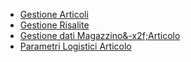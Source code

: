 - [Gestione Articoli](Sorgenti/OJ/PGM/BRAR01)
- [Gestione Risalite](Sorgenti/OJ/PGM/B£GRI2)
- [Gestione dati Magazzino&-x2f;Articolo](Sorgenti/OJ/PGM/GMARMG)
- [Parametri Logistici Articolo](Sorgenti/OJ/PGM/P5SI01)
